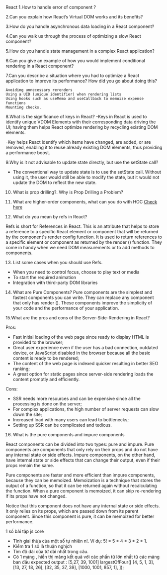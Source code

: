 React 
1.How to handle error of component ?

2.Can you explain how React’s Virtual DOM works and its benefits?

3.How do you handle asynchronous data loading in a React component?

4.Can you walk us through the process of optimizing a slow React component?

5.How do you handle state management in a complex React application?

6.Can you give an example of how you would implement conditional rendering in a React component?

7.Can you describe a situation where you had to optimize a React application to improve its performance? How did you go about doing this?

	Avoiding unnecessary rerenders
	Using a UID (unique identifier) when rendering lists
	Using hooks such as useMemo and useCallback to memoize expense functions
	Mounting checks.
	
8.What is the significance of keys in React?
 -Keys in React is used to identify unique VDOM Elements with their corresponding data driving the UI; having them helps React optimize rendering by recycling existing DOM elements.

 -Key helps React identify which items have changed, are added, or are removed, enabling it to reuse already existing DOM elements, thus providing a performance boost.

9.Why is it not advisable to update state directly, but use the setState call?
- The conventional way to update state is to use the setState call. Without using it, the user would still be able to modify the state, but it would not update the DOM to reflect the new state.
10. What is prop drilling?. Why is Prop Drilling a Problem?
11. What are higher-order components, what can you do with HOC
[Check here](https://medium.com/javascript-in-plain-english/how-to-avoid-prop-drilling-in-react-using-component-composition-c42adfcdde1b)

12. What do you mean by refs in React?
 
 Refs is short for References in React. This is an attribute that helps to store a reference to a specific React element or component that will be returned by the component's render config function. It is used to return references to a specific element or component as returned by the render () function. They come in handy when we need DOM measurements or to add methods to components.

13. List some cases when you should use Refs.
 - When you need to control focus, choose to play text or media
 - To start the required animation
 - Integration with third-party DOM libraries
 
 14. What are Pure Components?
   Pure components are the simplest and fastest components you can write. They can replace any component that only has render (). These components 	improve the simplicity of your code and the performance of your application.

15.What are the pros and cons of the Server-Side-Rendering in React?

Pros:
- Fast initial loading of the web page since ready to display HTML is provided to the browser;
- Great user experience even if the user has a bad connection, outdated device, or JavaScript disabled in the browser because all the basic content is ready to be rendered;
- The content of the web page is indexed quicker resulting in better SEO ranking;
- A great option for static pages since server-side rendering loads the content promptly and efficiently.

Cons: 
- SSR needs more resources and can be expensive since all the processing is done on the server;
- For complex applications, the high number of server requests can slow down the site;
- Increased load with many users can lead to bottlenecks;
- Setting up SSR can be complicated and tedious.


16. What is the pure components and impure components

React components can be divided into two types: pure and impure. Pure components are components that only rely on their props and do not have any internal state or side effects. Impure components, on the other hand, have internal state or side effects that can change their output, even if their props remain the same.

Pure components are faster and more efficient than impure components, because they can be memoized. Memoization is a technique that stores the output of a function, so that it can be returned again without recalculating the function. When a pure component is memoized, it can skip re-rendering if its props have not changed.

Notice that this component does not have any internal state or side effects. It only relies on its props, which are passed down from its parent component. Since this component is pure, it can be memoized for better performance.





1 số bài tập js core
- Tính giai thừa của một số tự nhiên n!. Ví dụ: 5! = 5 * 4 * 3 * 2 * 1.
- Kiểm tra 1 số là thuận nghịch 
- Tìm độ dài của từ dài nhất trong câu.
- Có 1 mảng , hiển thị mảng kết quả với các phần tử lớn nhất từ các mảng ban đầu
expected output : [5,27, 39, 1001]
largestOfFour([
  [4, 5, 1, 3],
  [13, 27, 18, 26],
  [32, 35, 37, 39],
  [1000, 1001, 857, 1],
]);
